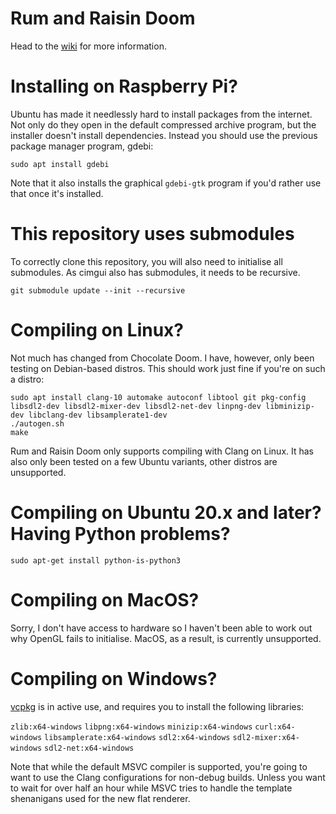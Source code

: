 # Rum and Raisin Doom

Head to the [wiki](https://github.com/GooberMan/rum-and-raisin-doom/wiki) for more information.

# Installing on Raspberry Pi?

Ubuntu has made it needlessly hard to install packages from the internet. Not only do they open in the default compressed archive program, but the installer doesn't install dependencies. Instead you should use the previous package manager program, gdebi:

```
sudo apt install gdebi
```

Note that it also installs the graphical `gdebi-gtk` program if you'd rather use that once it's installed.

# This repository uses submodules

To correctly clone this repository, you will also need to initialise all submodules. As cimgui also has submodules, it needs to be recursive.

```
git submodule update --init --recursive
```

# Compiling on Linux?

Not much has changed from Chocolate Doom. I have, however, only been testing on Debian-based distros. This should work just fine if you're on such a distro:
```
sudo apt install clang-10 automake autoconf libtool git pkg-config libsdl2-dev libsdl2-mixer-dev libsdl2-net-dev linpng-dev libminizip-dev libclang-dev libsamplerate1-dev
./autogen.sh
make
```

Rum and Raisin Doom only supports compiling with Clang on Linux. It has also only been tested on a few Ubuntu variants, other distros are unsupported.

# Compiling on Ubuntu 20.x and later? Having Python problems?

```
sudo apt-get install python-is-python3
```

# Compiling on MacOS?

Sorry, I don't have access to hardware so I haven't been able to work out why OpenGL fails to initialise. MacOS, as a result, is currently unsupported.

# Compiling on Windows?

[vcpkg](https://github.com/Microsoft/vcpkg/) is in active use, and requires you to install the following libraries:

`zlib:x64-windows`
`libpng:x64-windows`
`minizip:x64-windows`
`curl:x64-windows`
`libsamplerate:x64-windows`
`sdl2:x64-windows`
`sdl2-mixer:x64-windows`
`sdl2-net:x64-windows`

Note that while the default MSVC compiler is supported, you're going to want to use the Clang configurations for non-debug builds. Unless you want to wait for over half an hour while MSVC tries to handle the template shenanigans used for the new flat renderer.
